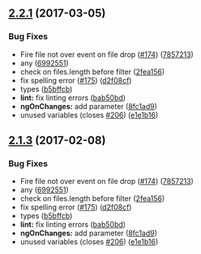 <a name="2.2.1"></a>
## [2.2.1](https://github.com/jkuri/ngx-uploader/compare/v2.0.0...2.2.1) (2017-03-05)


### Bug Fixes

* Fire file not over event on file drop ([#174](https://github.com/jkuri/ngx-uploader/issues/174)) ([7857213](https://github.com/jkuri/ngx-uploader/commit/7857213))
* any ([6992551](https://github.com/jkuri/ngx-uploader/commit/6992551))
* check on files.length before filter ([2fea156](https://github.com/jkuri/ngx-uploader/commit/2fea156))
* fix spelling error ([#175](https://github.com/jkuri/ngx-uploader/issues/175)) ([d2f08cf](https://github.com/jkuri/ngx-uploader/commit/d2f08cf))
* types ([b5bffcb](https://github.com/jkuri/ngx-uploader/commit/b5bffcb))
* **lint:** fix linting errors ([bab50bd](https://github.com/jkuri/ngx-uploader/commit/bab50bd))
* **ngOnChanges:** add parameter ([8fc1ad9](https://github.com/jkuri/ngx-uploader/commit/8fc1ad9))
* unused variables (closes [#206](https://github.com/jkuri/ngx-uploader/issues/206)) ([e1e1b16](https://github.com/jkuri/ngx-uploader/commit/e1e1b16))



<a name="2.1.3"></a>
## [2.1.3](https://github.com/jkuri/ngx-uploader/compare/v2.0.0...2.1.3) (2017-02-08)


### Bug Fixes

* Fire file not over event on file drop ([#174](https://github.com/jkuri/ngx-uploader/issues/174)) ([7857213](https://github.com/jkuri/ngx-uploader/commit/7857213))
* any ([6992551](https://github.com/jkuri/ngx-uploader/commit/6992551))
* check on files.length before filter ([2fea156](https://github.com/jkuri/ngx-uploader/commit/2fea156))
* fix spelling error ([#175](https://github.com/jkuri/ngx-uploader/issues/175)) ([d2f08cf](https://github.com/jkuri/ngx-uploader/commit/d2f08cf))
* types ([b5bffcb](https://github.com/jkuri/ngx-uploader/commit/b5bffcb))
* **lint:** fix linting errors ([bab50bd](https://github.com/jkuri/ngx-uploader/commit/bab50bd))
* **ngOnChanges:** add parameter ([8fc1ad9](https://github.com/jkuri/ngx-uploader/commit/8fc1ad9))
* unused variables (closes [#206](https://github.com/jkuri/ngx-uploader/issues/206)) ([e1e1b16](https://github.com/jkuri/ngx-uploader/commit/e1e1b16))



